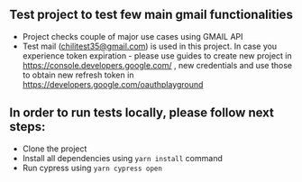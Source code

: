 ## Test project to test few main gmail functionalities

- Project checks couple of major use cases using GMAIL API
- Test mail (chilitest35@gmail.com) is used in this project. In case you experience token expiration - please use guides to create new project in https://console.developers.google.com/ , new credentials and use those to obtain new refresh token in https://developers.google.com/oauthplayground

## In order to run tests locally, please follow next steps:
- Clone the project
- Install all dependencies using `yarn install` command
- Run cypress using `yarn cypress open`